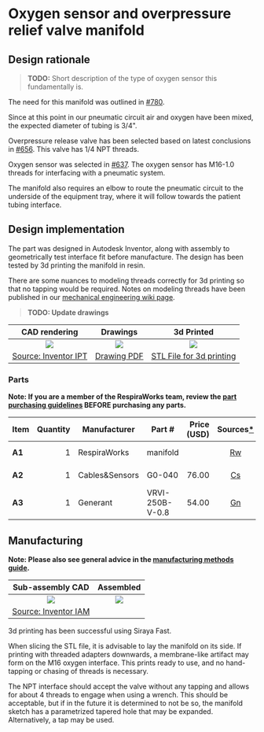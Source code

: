 # Oxygen sensor and overpressure relief valve manifold

## Design rationale

> **TODO:** Short description of the type of oxygen sensor this fundamentally is.

The need for this manifold was outlined in [#780](https://github.com/RespiraWorks/Ventilator/issues/780).

Since at this point in our pneumatic circuit air and oxygen have been mixed, the expected diameter of tubing is 3/4".

Overpressure release valve has been selected based on latest conclusions in
[#656](https://github.com/RespiraWorks/Ventilator/issues/656).
This valve has 1/4 NPT threads.

Oxygen sensor was selected in [#637](https://github.com/RespiraWorks/Ventilator/issues/637).
The oxygen sensor has M16-1.0 threads for interfacing with a pneumatic system.

The manifold also requires an elbow to route the pneumatic circuit to the underside of the equipment tray, where
it will follow towards the patient tubing interface.

## Design implementation

The part was designed in Autodesk Inventor, along with assembly to geometrically test interface fit
before manufacture. The design has been tested by 3d printing the manifold in resin.

There are some nuances to modeling threads correctly for 3d printing so that no tapping would be required.
Notes on modeling threads have been published in our
[mechanical engineering wiki page](https://github.com/RespiraWorks/Ventilator/wiki/Mechanical-engineering-notes).

> **TODO: Update drawings**

| CAD rendering | Drawings |  3d Printed   |
|:---------------------:|:--------------------:|:-------:|
|![](images/oxygen_relief_manifold_rendering.jpg) |![](images/oxygen_relief_manifold.png) |![](images/oxygen_relief_manifold_printed.jpg)|
|[Source: Inventor IPT](oxygen_relief_manifold.ipt)|[Drawing PDF](oxygen_relief_manifold.pdf)|[STL File for 3d printing](oxygen_relief_manifold.stl)|

### Parts

**Note: If you are a member of the RespiraWorks team, review the [part purchasing guidelines][ppg]
BEFORE purchasing any parts.**

[ppg]: ../../purchasing_guidelines.md

| Item  | Quantity | Manufacturer   | Part #              | Price (USD)  | Sources[*][ppg]| Notes |
| ----- |---------:| -------------- | ------------------- | ------------:|:--------------:| ----- |
|**A1** | 1        | RespiraWorks   | manifold            |              | [Rw][a1rw]     | Custom manifold |
|**A2** | 1        | Cables&Sensors | G0-040              | 76.00        | [Cs][a2cns]    | Oxygen sensor |
|**A3** | 1        | Generant       | VRVI-250B-V-0.8     | 54.00        | [Gn][a3gene]   | Overpressure relief valve |

[a1rw]:   #design-implementation
[a2cns]:  https://www.cablesandsensors.com/products/compatible-o2-cell-for-hamilton-medical-396008
[a3gene]: https://www.generant.com/product/vent-relief-valve/

## Manufacturing

**Note: Please also see general advice in the [manufacturing methods guide](../../methods).**

|  Sub-assembly CAD     |  Assembled   |
|:---------------------:|:--------------------:|
|![](images/oxygen_relief_assembly_rendering.jpg) | ![](images/oxygen_relief_assembly_printed.jpg) |
|[Source: Inventor IAM](oxygen_relief_assembly.iam)| |

3d printing has been successful using Siraya Fast.

When slicing the STL file, it is advisable to lay the manifold on its side. If printing with threaded adapters
downwards, a membrane-like artifact may form on the M16 oxygen interface. This prints ready to use, and no
hand-tapping or chasing of threads is necessary.

The NPT interface should accept the valve without any tapping and allows for about 4 threads to engage
when using a wrench. This should be acceptable, but if in the future it is determined to not be so, the manifold
sketch has a parametrized tapered hole that may be expanded. Alternatively, a tap may be used.
